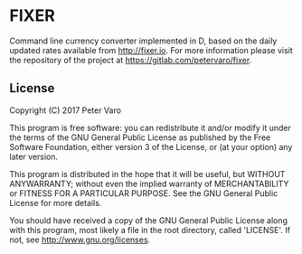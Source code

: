 FIXER
=====

Command line currency converter implemented in D, based on the daily updated
rates available from http://fixer.io.  For more information please visit
the repository of the project at https://gitlab.com/petervaro/fixer.


License
-------

Copyright (C) 2017 Peter Varo

This program is free software: you can redistribute it and/or modify it under
the terms of the GNU General Public License as published by the Free Software
Foundation, either version 3 of the License, or (at your option) any later
version.

This program is distributed in the hope that it will be useful, but WITHOUT
ANYWARRANTY; without even the implied warranty of MERCHANTABILITY or FITNESS
FOR A PARTICULAR PURPOSE. See the GNU General Public License for more details.

You should have received a copy of the GNU General Public License along with
this program, most likely a file in the root directory, called 'LICENSE'. If
not, see http://www.gnu.org/licenses.
